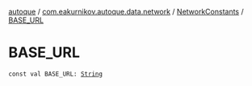 [autoque](../../index.md) / [com.eakurnikov.autoque.data.network](../index.md) / [NetworkConstants](index.md) / [BASE_URL](./-b-a-s-e_-u-r-l.md)

# BASE_URL

`const val BASE_URL: `[`String`](https://kotlinlang.org/api/latest/jvm/stdlib/kotlin/-string/index.html)